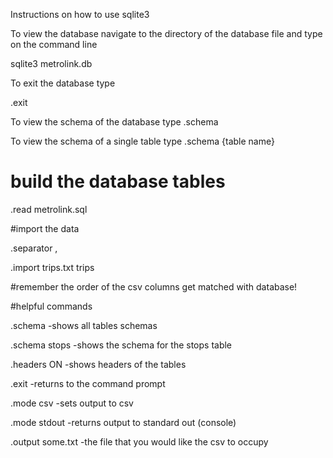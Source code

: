 Instructions on how to use sqlite3


To view the database navigate to the directory of the database file and type on the command line

sqlite3 metrolink.db


To exit the database type

.exit


To view the schema of the database type
.schema


To view the schema of a single table type
.schema {table name}


# build the database tables

.read metrolink.sql


#import the data

.separator ,

.import trips.txt trips


#remember the order of the csv columns get matched with database!


#helpful commands


.schema             -shows all tables schemas

.schema stops       -shows the schema for the stops table

.headers ON         -shows headers of the tables

.exit               -returns to the command prompt

.mode csv           -sets output to csv

.mode stdout        -returns output to standard out (console)

.output some.txt    -the file that you would like the csv to occupy
